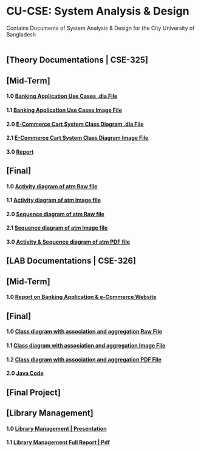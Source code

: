 # CU-CSE: System Analysis & Design
Contains Documents of System Analysis &amp; Design for the City University of Bangladesh
<br/><br/>

## [Theory Documentations | CSE-325]
## [Mid-Term]
#### 1.0 [Banking Application Use Cases .dia File](https://github.com/mimanik1000/cu-cse-7th-semester/blob/master/Online%20Banking%20System-Use%20Case.dia)
#### 1.1 [Banking Application Use Cases Image File](https://github.com/mimanik1000/cu-cse-7th-semester/blob/master/Online%20Banking%20System-Use%20Case.png)
#### 2.0 [E-Commerce Cart System Class Diagram .dia File](https://github.com/mimanik1000/cu-cse-7th-semester/blob/ef7c223d23cda54f0cd7019d8f34463f14ebb638/eCommerce%20cart%20System%20Class_Diagram.dia)
#### 2.1 [E-Commerce Cart System Class Diagram Image File](https://github.com/mimanik1000/cu-cse-7th-semester/blob/ef7c223d23cda54f0cd7019d8f34463f14ebb638/eCommerce%20cart%20System%20Class_Diagram.png)
#### 3.0 [Report](https://github.com/mimanik1000/cu-cse-7th-semester/blob/master/Mid%20Final%20Report.pdf)

## [Final]
#### 1.0 [Activity diagram of atm Raw file](https://github.com/mimanik1000/cu-cse-7th-semester/blob/master/Activity%20diagram%20of%20atm.vsdx)
#### 1.1 [Activity diagram of atm Image file](https://github.com/mimanik1000/cu-cse-7th-semester/blob/master/Activity%20diagram%20of%20atm..png)
#### 2.0 [Sequence diagram of atm Raw file](https://github.com/mimanik1000/cu-cse-7th-semester/blob/master/Sequence%20diagram%20of%20atm.vsdx)
#### 2.1 [Sequence diagram of atm Image file](https://github.com/mimanik1000/cu-cse-7th-semester/blob/master/Sequence%20diagram%20of%20atm..png)
#### 3.0 [Activity & Sequence diagram of atm PDF file](https://github.com/mimanik1000/cu-cse-7th-semester/blob/master/Sequence%20%26%20Aivity%20Diagram.pdf)


## [LAB Documentations | CSE-326]
## [Mid-Term]
#### 1.0 [Report on Banking Application & e-Commerce Website](https://github.com/mimanik1000/cu-cse-7th-semester/blob/master/Mid%20Final%20Report.pdf)
## [Final]
#### 1.0 [Class diagram with association and aggregation Raw File](https://github.com/mimanik1000/cu-cse-7th-semester/blob/master/Class%20Diagram%20with%20aggrigation%20and%20association.vsdx) 
#### 1.1 [Class diagram with association and aggregation Image File](https://github.com/mimanik1000/cu-cse-7th-semester/blob/master/Class%20diagram%20with%20association%20and%20aggregation.png)
#### 1.2 [Class diagram with association and aggregation PDF File](https://github.com/mimanik1000/cu-cse-7th-semester/blob/master/Class%20Diagram%20With%20Aggrigation%20and%20Association.pdf)
#### 2.0 [Java Code](https://github.com/mimanik1000/cu-cse-7th-semester/tree/master/Java%20code)

## [Final Project] 
## [Library Management] 
#### 1.0 [Library Management | Presentation](https://github.com/mimanik1000/cu-cse-7th-semester/blob/master/Library%20Management%20Presentation.pptx)
#### 1.1 [Library Management Full Report | Pdf](https://github.com/mimanik1000/cu-cse-7th-semester/blob/master/Library%20Management%20Report.pdf)


